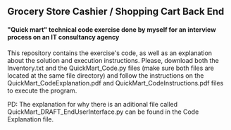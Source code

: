 ## Grocery Store Cashier / Shopping Cart Back End

#### "Quick mart" technical code exercise done by myself for an interview process on an IT consultancy agency  

This repository contains the exercise's code, as well as an explanation about the solution and execution instructions. Please, download both the Inventory.txt and the QuickMart_Code.py files (make sure both files are located at the same file directory) and follow the instructions on the QuickMart_CodeExplanation.pdf and QuickMart_CodeInstructions.pdf files to execute the program.

PD: The explanation for why there is an aditional file called QuickMart_DRAFT_EndUserInterface.py can be found in the Code Explanation file.
